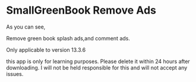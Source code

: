 
# SmallGreenBook Remove Ads
As you can see,

Remove green book splash ads,and comment ads.

Only applicable to version 13.3.6

this app is only for learning purposes. Please delete it within 24 hours after downloading. I will not be held responsible for this and will not accept any issues.
